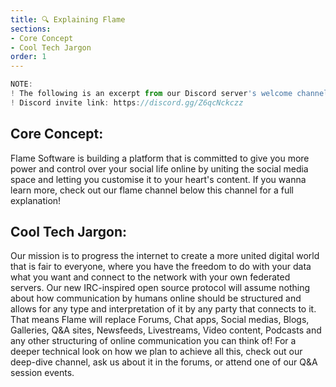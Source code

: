 ```yaml
---
title: 🔍 Explaining Flame
sections:
- Core Concept
- Cool Tech Jargon
order: 1
---
```

```js
NOTE:
! The following is an excerpt from our Discord server's welcome channel. It will be updated soon.
! Discord invite link: https://discord.gg/Z6qcNckczz
```

## **Core Concept:** <a name="Core Concept"></a>

Flame Software is building a platform that is committed to give you more power and control over your social life online by uniting the social media space and letting you customise it to your heart's content.
If you wanna learn more, check out our flame channel below this channel for a full explanation!

## **Cool Tech Jargon:** <a name="Cool Tech Jargon"></a>

Our mission is to progress the internet to create a more united digital world that is fair to everyone, where you have the freedom to do with your data what you want and connect to the network with your own federated servers.
Our new IRC-inspired open source protocol will assume nothing about how communication by humans online should be structured and allows for any type and interpretation of it by any party that connects to it.
That means Flame will replace Forums, Chat apps, Social medias, Blogs, Galleries, Q&A sites, Newsfeeds, Livestreams, Video content, Podcasts and any other structuring of online communication you can think of!
For a deeper technical look on how we plan to achieve all this, check out our deep-dive channel, ask us about it in the forums, or attend one of our Q&A session events.